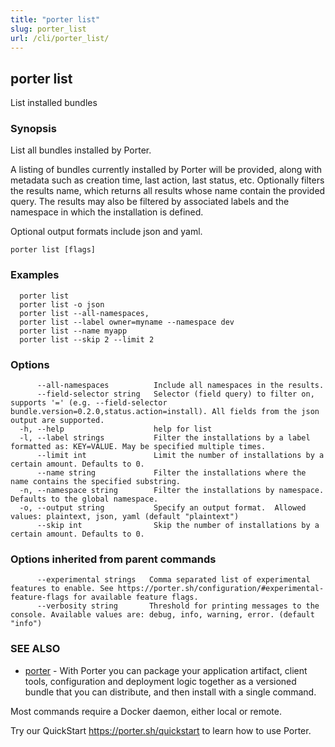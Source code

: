 ```yaml
---
title: "porter list"
slug: porter_list
url: /cli/porter_list/
---
```

## porter list

List installed bundles

### Synopsis

List all bundles installed by Porter.

A listing of bundles currently installed by Porter will be provided, along with metadata such as creation time, last action, last status, etc.
Optionally filters the results name, which returns all results whose name contain the provided query.
The results may also be filtered by associated labels and the namespace in which the installation is defined.

Optional output formats include json and yaml.

```
porter list [flags]
```

### Examples

```
  porter list
  porter list -o json
  porter list --all-namespaces,
  porter list --label owner=myname --namespace dev
  porter list --name myapp
  porter list --skip 2 --limit 2
```

### Options

```
      --all-namespaces          Include all namespaces in the results.
      --field-selector string   Selector (field query) to filter on, supports '=' (e.g. --field-selector bundle.version=0.2.0,status.action=install). All fields from the json output are supported.
  -h, --help                    help for list
  -l, --label strings           Filter the installations by a label formatted as: KEY=VALUE. May be specified multiple times.
      --limit int               Limit the number of installations by a certain amount. Defaults to 0.
      --name string             Filter the installations where the name contains the specified substring.
  -n, --namespace string        Filter the installations by namespace. Defaults to the global namespace.
  -o, --output string           Specify an output format.  Allowed values: plaintext, json, yaml (default "plaintext")
      --skip int                Skip the number of installations by a certain amount. Defaults to 0.
```

### Options inherited from parent commands

```
      --experimental strings   Comma separated list of experimental features to enable. See https://porter.sh/configuration/#experimental-feature-flags for available feature flags.
      --verbosity string       Threshold for printing messages to the console. Available values are: debug, info, warning, error. (default "info")
```

### SEE ALSO

* [porter](/cli/porter/)	 - With Porter you can package your application artifact, client tools, configuration and deployment logic together as a versioned bundle that you can distribute, and then install with a single command.

Most commands require a Docker daemon, either local or remote.

Try our QuickStart https://porter.sh/quickstart to learn how to use Porter.


